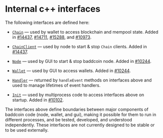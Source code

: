 # Internal c++ interfaces

The following interfaces are defined here:

* [`Chain`](chain.h) — used by wallet to access blockchain and mempool state. Added in [#14437](https://github.com/synergytcs/baddcoin/pull/14437), [#14711](https://github.com/synergytcs/baddcoin/pull/14711), [#15288](https://github.com/synergytcs/baddcoin/pull/15288), and [#10973](https://github.com/synergytcs/baddcoin/pull/10973).

* [`ChainClient`](chain.h) — used by node to start & stop `Chain` clients. Added in [#14437](https://github.com/synergytcs/baddcoin/pull/14437).

* [`Node`](node.h) — used by GUI to start & stop baddcoin node. Added in [#10244](https://github.com/synergytcs/baddcoin/pull/10244).

* [`Wallet`](wallet.h) — used by GUI to access wallets. Added in [#10244](https://github.com/synergytcs/baddcoin/pull/10244).

* [`Handler`](handler.h) — returned by `handleEvent` methods on interfaces above and used to manage lifetimes of event handlers.

* [`Init`](init.h) — used by multiprocess code to access interfaces above on startup. Added in [#10102](https://github.com/synergytcs/baddcoin/pull/10102).

The interfaces above define boundaries between major components of baddcoin code (node, wallet, and gui), making it possible for them to run in different processes, and be tested, developed, and understood independently. These interfaces are not currently designed to be stable or to be used externally.
